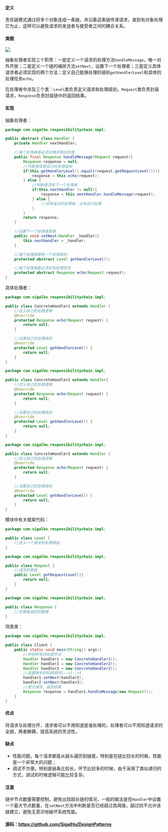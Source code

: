 #### 定义

责任链模式通过将多个对象连成一条链，并沿着这条链传递请求，直到有对象处理它为止，这样可以避免请求的发送者与接受者之间的耦合关系。

#### 类图

![](11.%20责任链模式/1.png)

抽象处理者实现三个职责：一是定义一个请求的处理方法`handleMessage`，唯一对外开放；二是定义一个链的编排方法`setNext`，设置下一个处理者；三是定义具体请求者必须实现的两个方法：定义自己能够处理的级别`getHandlerLevel`和具体的处理任务`echo`。

在处理者中涉及三个类：`Level`类负责定义请求和处理级别，`Request`类负责封装请求，`Response`负责封装链中的返回结果。

#### 实现

抽象处理者：
```java
package com.sigalhu.responsibilitychain.impl;

public abstract class Handler {
    private Handler nextHandler;

    //每个处理者都必须对请求做出处理
    public final Response handleMessage(Request request){
        Response response = null;
        //判断是否是自己的处理级别
        if(this.getHandlerLevel().equals(request.getRequestLevel())){
            response = this.echo(request);
        } else {
            //判断是否有下一个处理者
            if(this.nextHandler != null){
                response = this.nextHandler.handleMessage(request);
            } else {
                //没有适当的处理者，业务自行处理
            }
        }
        return response;
    }

    //设置下一个处理者是谁
    public void setNext(Handler _handler){
        this.nextHandler = _handler;
    }

    //每个处理者都有一个处理级别
    protected abstract Level getHandlerLevel();

    //每个处理者都必须实现处理任务
    protected abstract Response echo(Request request);
}
```
具体处理者：
```java
package com.sigalhu.responsibilitychain.impl;

public class ConcreteHandler1 extends Handler {
    //定义自己的处理逻辑
    @Override
    protected Response echo(Request request) {
        return null;
    }

    //设置自己的处理级别
    @Override
    protected Level getHandlerLevel() {
        return null;
    }
}
```
```java
package com.sigalhu.responsibilitychain.impl;

public class ConcreteHandler2 extends Handler{
    //定义自己的处理逻辑
    @Override
    protected Response echo(Request request) {
        return null;
    }

    //设置自己的处理级别
    @Override
    protected Level getHandlerLevel() {
        return null;
    }
}
```
```java
package com.sigalhu.responsibilitychain.impl;

public class ConcreteHandler3 extends Handler {
    //定义自己的处理逻辑
    @Override
    protected Response echo(Request request) {
        return null;
    }

    //设置自己的处理级别
    @Override
    protected Level getHandlerLevel() {
        return null;
    }
}
```
模块中有关框架代码：
```java
package com.sigalhu.responsibilitychain.impl;

public class Level {
    //定义一个请求和处理等级
}
```
```java
package com.sigalhu.responsibilitychain.impl;

public class Request {
    //请求的等级
    public Level getRequestLevel(){
        return null;
    }
}
```
```java
package com.sigalhu.responsibilitychain.impl;

public class Response {
    //处理者返回的数据
}
```
场景类：
```java
package com.sigalhu.responsibilitychain.impl;

public class Client {
    public static void main(String[] args){
        //声明所有的处理节点
        Handler handler1 = new ConcreteHandler1();
        Handler handler2 = new ConcreteHandler2();
        Handler handler3 = new ConcreteHandler3();
        //设置链中的阶段顺序1-->2-->3
        handler1.setNext(handler2);
        handler2.setNext(handler3);
        //提交请求，返回结果
        Response response = handler1.handleMessage(new Request());
    }
}
```

#### 优点

将请求与处理分开，请求者可以不用知道是谁处理的，处理者可以不用知道请求的全貌，两者解耦，提高系统的灵活性。

#### 缺点

* 性能问题。每个请求都是从链头遍历到链尾，特别是在链比较长的时候，性能是一个非常大的问题；
* 调试不方便。特别是链条比较长，环节比较多的时候，由于采用了类似递归的方式，调试的时候逻辑可能比较复杂。

#### 注意

链中节点数量需要控制，避免出现超长链的情况，一般的做法是在`Handler`中设置一个最大节点数量，在`setNext`方法中判断是否已经超过其阈值，超过则不允许该链建立，避免无意识地破坏系统性能。

#### 源码：https://github.com/SigalHu/DesignPatterns